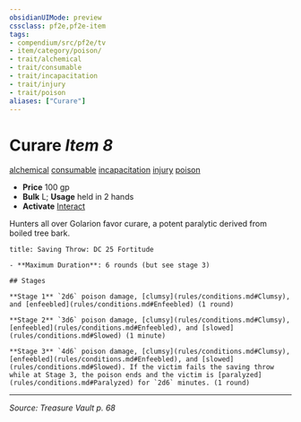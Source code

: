 ```yaml
---
obsidianUIMode: preview
cssclass: pf2e,pf2e-item
tags:
- compendium/src/pf2e/tv
- item/category/poison/
- trait/alchemical
- trait/consumable
- trait/incapacitation
- trait/injury
- trait/poison
aliases: ["Curare"]
---
```

# Curare *Item 8*  
[alchemical](alchemical.md "Alchemical Item Trait")  [consumable](consumable.md "Consumable Item Trait")  [incapacitation](incapacitation.md "Incapacitation Effect Trait")  [injury](injury.md "Injury Item Trait")  [poison](Reference/Rules/Traits/poison.md "Poison Effect Trait")  

- **Price** 100 gp
- **Bulk** L; **Usage** held in 2 hands
- **Activate** [Interact](interact.md)

Hunters all over Golarion favor curare, a potent paralytic derived from boiled tree bark.

```ad-inline-affliction
title: Saving Throw: DC 25 Fortitude

- **Maximum Duration**: 6 rounds (but see stage 3)

## Stages

**Stage 1** `2d6` poison damage, [clumsy](rules/conditions.md#Clumsy), and [enfeebled](rules/conditions.md#Enfeebled) (1 round)

**Stage 2** `3d6` poison damage, [clumsy](rules/conditions.md#Clumsy), [enfeebled](rules/conditions.md#Enfeebled), and [slowed](rules/conditions.md#Slowed) (1 minute)

**Stage 3** `4d6` poison damage, [clumsy](rules/conditions.md#Clumsy), [enfeebled](rules/conditions.md#Enfeebled), and [slowed](rules/conditions.md#Slowed). If the victim fails the saving throw while at Stage 3, the poison ends and the victim is [paralyzed](rules/conditions.md#Paralyzed) for `2d6` minutes. (1 round)
```


---
*Source: Treasure Vault p. 68*